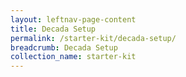 ```yaml
---
layout: leftnav-page-content
title: Decada Setup
permalink: /starter-kit/decada-setup/
breadcrumb: Decada Setup
collection_name: starter-kit
---
```

